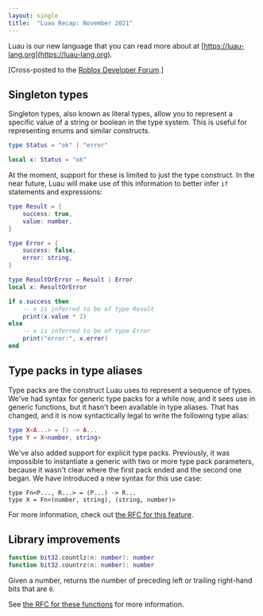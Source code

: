 ```yaml
---
layout: single
title:  "Luau Recap: November 2021"
---
```


Luau is our new language that you can read more about at [https://luau-lang.org](https://luau-lang.org).

[Cross-posted to the [Roblox Developer Forum](https://devforum.roblox.com/t/luau-recap-november-2021/).]

## Singleton types

Singleton types, also known as literal types, allow you to represent a specific value of a string or boolean in the type system. This is useful for representing enums and similar constructs.

```lua
type Status = "ok" | "error"

local x: Status = "ok"
```

At the moment, support for these is limited to just the type construct. In the near future, Luau will make use of this information to better infer `if` statements and expressions:

```lua
type Result = {
    success: true,
    value: number,
}

type Error = {
    success: false,
    error: string,
}

type ResultOrError = Result | Error
local x: ResultOrError

if x.success then
    -- x is inferred to be of type Result
    print(x.value * 2)
else
    -- x is inferred to be of type Error
    print("error:", x.error)
end
```

## Type packs in type aliases

Type packs are the construct Luau uses to represent a sequence of types. We've had syntax for generic type packs for a while now, and it sees use in generic functions, but it hasn't been available in type aliases. That has changed, and it is now syntactically legal to write the following type alias:
```lua
type X<A...> = () -> A...
type Y = X<number, string>
```

We've also added support for explicit type packs. Previously, it was impossible to instantiate a generic with two or more type pack parameters, because it wasn't clear where the first pack ended and the second one began. We have introduced a new syntax for this use case:
```
type Fn<P..., R...> = (P...) -> R...
type X = Fn<(number, string), (string, number)>
```

For more information, check out [the RFC for this feature](https://github.com/Roblox/luau/blob/f86d4c6995418e489a55be0100159009492778ff/rfcs/syntax-type-alias-type-packs.md).

## Library improvements

```lua
function bit32.countlz(n: number): number
function bit32.countrz(n: number): number
```
Given a number, returns the number of preceding left or trailing right-hand bits that are `0`.

See [the RFC for these functions](https://github.com/Roblox/luau/blob/f86d4c6995418e489a55be0100159009492778ff/rfcs/function-bit32-countlz-countrz.md) for more information.
